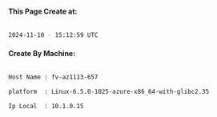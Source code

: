 
   
#### This Page Create at:

```bash

2024-11-10 - 15:12:59 UTC

```

#### Create By Machine:

```bash

Host Name : fv-az1113-657

platform  : Linux-6.5.0-1025-azure-x86_64-with-glibc2.35

Ip Local  : 10.1.0.15

```

